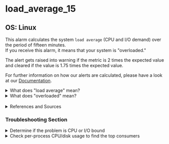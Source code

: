 # load_average_15

## OS: Linux

This alarm calculates the system `load average` (CPU and I/O demand) over the period of fifteen 
minutes.   
If you receive this alarm, it means that your system is "overloaded."

The alert gets raised into warning if the metric is 2 times the expected value and cleared if 
the value is 1.75 times the expected value.

For further information on how our alerts are calculated, please have a look at our [Documentation](
https://learn.netdata.cloud/docs/agent/health/reference#expressions).


<details>
<summary>What does "load average" mean?</summary>

The term `system load average` on a Linux machine, measures the **number of threads that are 
currently working and those waiting to work** (CPU, disk, uninterruptible locks)<sup> [1](https://www.helpsystems.com/resources/guides/unix-load-average-part-1-how-it-works) </sup><sup> [2](https://www.helpsystems.com/resources/guides/unix-load-average-part-2-not-your-average-average) </sup>. So simply stated: **System load average measures the number of threads that aren't idle.**

</details>

<details>
<summary>What does "overloaded" mean?</summary>

Andre Lewis explains the term "overloaded" by using an example in his Blog post "Understanding Linux CPU
Load - when should you be worried?"<sup> [3](https://scoutapm.com/blog/understanding-load-averages) </sup>
You can click on the footnote or find it in our links section.

Let's look at a single core CPU system and think of its core count as car lanes on a bridge. A car represents a process in this example:

- On a 0.5 load average, the traffic on the bridge is fine, it is at 50% of its capacity.
- If the load average is at 1, then the bridge is full, and it is utilized 100%.
- If the load average gets to 2 (remember we are on a single core machine), it means that there is one car lane that is passing the bridge. However, there is **another** full car lane that waits to pass the bridge.

So this is how you can imagine CPU load, but keep in mind that `load average` counts also I/O demand, so there is an analogous example there.

</details>

<br>

<details>
<summary>References and Sources</summary>

1. [UNIX Load Average Part 1: How It Works](
   https://www.helpsystems.com/resources/guides/unix-load-average-part-1-how-it-works)
2. [UNIX Load Average Part 2: Not Your Average Average](
   https://www.helpsystems.com/resources/guides/unix-load-average-part-2-not-your-average-average)
3. [Understanding Linux CPU Load](https://scoutapm.com/blog/understanding-load-averages)
4. [Linux Load Averages: Solving the Mystery](https://www.brendangregg.com/blog/2017-08-08/linux-load-averages.html)
5. [Understanding Linux Process States](
   https://access.redhat.com/sites/default/files/attachments/processstates_20120831.pdf)
</details>

### Troubleshooting Section

<details>
    <summary>Determine if the problem is CPU or I/O bound</summary>

First you need to check if you are running on a CPU load or an I/O load problem.

1. To get a report about your system statistics, use `vmstat` (or `vmstat 1`, to set a delay between updates in seconds):

```
root@netdata~ # vmstat 
procs -----------memory---------- ---swap-- -----io---- -system-- ------cpu-----
 r  b   swpd   free   buff  cache   si   so    bi    bo   in   cs us sy id wa st
 8  0 1200384 168456  48840 1461540    4   14    65    51  334  196  3  1 95  0  0
```

The `procs` column, shows:  
r: The number of runnable processes (running or waiting for run time).  
b: The number of processes blocked waiting for I/O to complete.

2. List your currently running processes using the `ps` command:

The `grep` command will fetch the processes that their state code starts either with R (running or runnable (on run queue)) or D(uninterruptible sleep (usually IO)).

3. Minimize the load by closing any unnecessary main consumer processes. We strongly advise you to double-check if the process you want to close is necessary.

</details>

<details>
    <summary>Check per-process CPU/disk usage to find the top consumers</summary>

1. To see the processes that are the main CPU consumers, use the task manager program `top` like this:

   ```
   root@netdata~ # top -o +%CPU -i
   ```


2. Use `iotop`:  
   `iotop` is a useful tool, similar to `top`, used to monitor Disk I/O usage, if you don't have it,
   then [install it](https://www.tecmint.com/iotop-monitor-linux-disk-io-activity-per-process/)
   ```
   root@netdata~ # sudo iotop
   ```
Note: If `iotop` is not installed on your machine, please refer to the [install instructions](https://www.tecmint.com/iotop-monitor-linux-disk-io-activity-per-process/)

3. Minimize the load by closing any unnecessary main consumer processes. We strongly advise you to double-check if the process you want to close is necessary.

</details>
